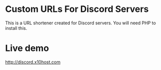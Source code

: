 # Custom URLs For Discord Servers
This is a URL shortener created for Discord servers. You will need PHP to install this.

# Live demo
http://discord.x10host.com
